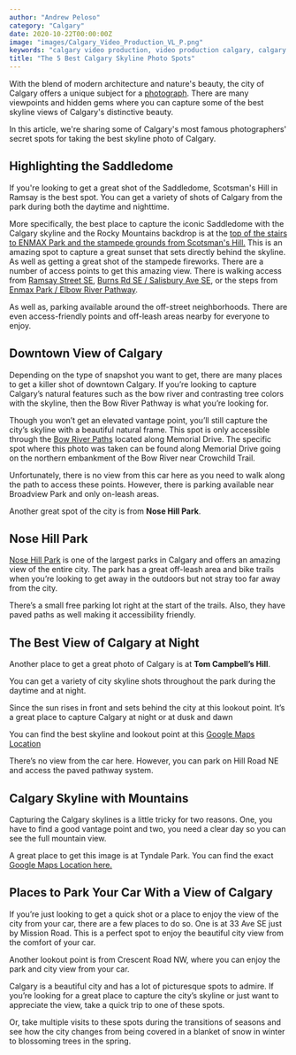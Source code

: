 ```yaml
---
author: "Andrew Peloso"
category: "Calgary"
date: 2020-10-22T00:00:00Z
image: "images/Calgary_Video_Production_VL_P.png"
keywords: "calgary video production, video production calgary, calgary video company"
title: "The 5 Best Calgary Skyline Photo Spots"
---
```


With the blend of modern architecture and nature's beauty, the city of Calgary offers a unique subject for a [photograph](https://www.veklabs.com/services/photography/). There are many viewpoints and hidden gems where you can capture some of the best skyline views of Calgary's distinctive beauty.

In this article, we're sharing some of Calgary's most famous photographers' secret spots for taking the best skyline photo of Calgary.

## Highlighting the Saddledome

If you're looking to get a great shot of the Saddledome, Scotsman's Hill in Ramsay is the best spot. You can get a variety of shots of Calgary from the park during both the daytime and nighttime.

More specifically, the best place to capture the iconic Saddledome with the Calgary skyline and the Rocky Mountains backdrop is at the [top of the stairs to ENMAX Park and the stampede grounds from Scotsman's Hill.](https://www.google.ca/maps/place/Scotsman's+Hill/@51.0363652,-114.0482587,19z/data=!4m5!3m4!1s0x53717aa7c0000001:0xe327b082fa24e99d!8m2!3d51.0365701!4d-114.0474701?hl=en&authuser=0) This is an amazing spot to capture a great sunset that sets directly behind the skyline. As well as getting a great shot of the stampede fireworks. There are a number of access points to get this amazing view. There is walking access from [Ramsay Street SE](https://goo.gl/maps/QBSwvFPXHmF2), [Burns Rd SE / Salisbury Ave SE](https://goo.gl/maps/7rZjysvaacJ2), or the steps from [Enmax Park / Elbow River Pathway](https://goo.gl/maps/T2DAdMS7EC12).

As well as, parking available around the off-street neighborhoods. There are even access-friendly points and off-leash areas nearby for everyone to enjoy.

## Downtown View of Calgary

Depending on the type of snapshot you want to get, there are many places to get a killer shot of downtown Calgary. If you’re looking to capture Calgary’s natural features such as the bow river and contrasting tree colors with the skyline, then the Bow River Pathway is what you’re looking for.

Though you won’t get an elevated vantage point, you’ll still capture the city’s skyline with a beautiful natural frame. This spot is only accessible through the [Bow River Paths](http://www.iamcalgary.ca/exploring-the-bow-river-pathway-nw/) located along Memorial Drive. The specific spot where this photo was taken can be found along Memorial Drive going on the northern embankment of the Bow River near Crowchild Trail.

Unfortunately, there is no view from this car here as you need to walk along the path to access these points. However, there is parking available near Broadview Park and only on-leash areas.

Another great spot of the city is from **Nose Hill Park**.

## Nose Hill Park

[Nose Hill Park](https://www.google.ca/maps/place/Nose+Hill+Park/@51.109537,-114.108906,15z/data=!4m2!3m1!1s0x0:0x7576f90d970ea8af?sa=X&ved=0ahUKEwip_LOj2_bbAhVosVQKHel7DUQQ_BIIwQEwDg) is one of the largest parks in Calgary and offers an amazing view of the entire city. The park has a great off-leash area and bike trails when you’re looking to get away in the outdoors but not stray too far away from the city.

There’s a small free parking lot right at the start of the trails. Also, they have paved paths as well making it accessibility friendly.

## The Best View of Calgary at Night

Another place to get a great photo of Calgary is at **Tom Campbell’s Hill**.

You can get a variety of city skyline shots throughout the park during the daytime and at night.

Since the sun rises in front and sets behind the city at this lookout point. It’s a great place to capture Calgary at night or at dusk and dawn

You can find the best skyline and lookout point at this [Google Maps Location](https://www.google.ca/maps/place/Tom+Campbell's+Hill+Natural+Park/@51.050569,-114.0313737,17z/data=!3m1!4b1!4m5!3m4!1s0x53717ab497fd17a9:0x8bdbbfbfc643c03b!8m2!3d51.050569!4d-114.029185?hl=en&authuser=0)

There’s no view from the car here. However, you can park on Hill Road NE and access the paved pathway system.

## Calgary Skyline with Mountains

Capturing the Calgary skylines is a little tricky for two reasons. One, you have to find a good vantage point and two, you need a clear day so you can see the full mountain view.

A great place to get this image is at Tyndale Park. You can find the exact [Google Maps Location here.](https://www.google.ca/maps/place/Tyndale+Park,+Calgary,+AB+T1X+0L3/@51.0553223,-114.0335526,12z/data=!4m13!1m7!3m6!1s0x5371654be7b55db7:0xe653d391dea47165!2sTyndale+Park,+Calgary,+AB+T1X+0L3!3b1!8m2!3d51.0553223!4d-114.0335526!3m4!1s0x5371654be7b55db7:0xe653d391dea47165!8m2!3d51.0553223!4d-114.0335526?hl=en)

## Places to Park Your Car With a View of Calgary

If you’re just looking to get a quick shot or a place to enjoy the view of the city from your car, there are a few places to do so. One is at 33 Ave SE just by Mission Road. This is a perfect spot to enjoy the beautiful city view from the comfort of your car.

Another lookout point is from Crescent Road NW, where you can enjoy the park and city view from your car.

Calgary is a beautiful city and has a lot of picturesque spots to admire. If you’re looking for a great place to capture the city’s skyline or just want to appreciate the view, take a quick trip to one of these spots.

Or, take multiple visits to these spots during the transitions of seasons and see how the city changes from being covered in a blanket of snow in winter to blossoming trees in the spring.
